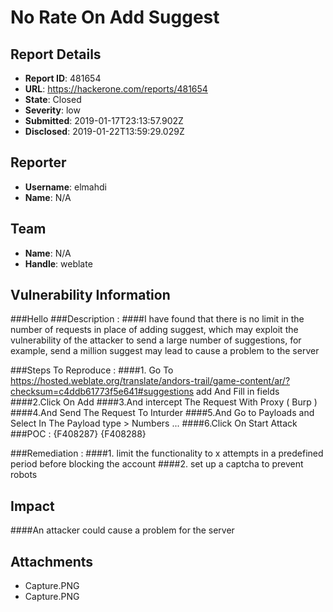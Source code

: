 # No Rate On Add Suggest

## Report Details
- **Report ID**: 481654
- **URL**: https://hackerone.com/reports/481654
- **State**: Closed
- **Severity**: low
- **Submitted**: 2019-01-17T23:13:57.902Z
- **Disclosed**: 2019-01-22T13:59:29.029Z

## Reporter
- **Username**: elmahdi
- **Name**: N/A

## Team
- **Name**: N/A
- **Handle**: weblate

## Vulnerability Information
###Hello
###Description : 
####I have found that there is no limit in the number of requests in place of adding suggest, which may exploit the vulnerability of the attacker to send a large number of suggestions, for example, send a million suggest may lead to cause a problem to the server

###Steps To Reproduce : 
####1. Go To https://hosted.weblate.org/translate/andors-trail/game-content/ar/?checksum=c4ddb61773f5e641#suggestions add And Fill in fields
####2.Click On Add
####3.And intercept The Request With Proxy ( Burp )
####4.And Send The Request To Inturder
####5.And Go to Payloads and Select In The Payload type > Numbers ...
####6.Click On Start Attack
###POC : 
{F408287}
{F408288}

###Remediation : 
####1. limit the functionality to x attempts in a predefined period before blocking the account 
####2. set up a captcha to prevent robots

## Impact

####An attacker could cause a problem for the server

## Attachments
- Capture.PNG
- Capture.PNG
